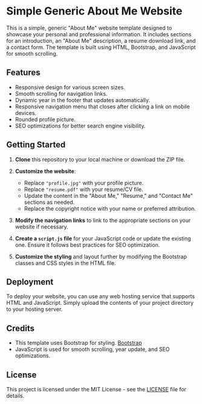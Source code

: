# Simple Generic About Me Website

This is a simple, generic "About Me" website template designed to showcase your personal and professional information. It includes sections for an introduction, an "About Me" description, a resume download link, and a contact form. The template is built using HTML, Bootstrap, and JavaScript for smooth scrolling.

## Features

- Responsive design for various screen sizes.
- Smooth scrolling for navigation links.
- Dynamic year in the footer that updates automatically.
- Responsive navigation menu that closes after clicking a link on mobile devices.
- Rounded profile picture.
- SEO optimizations for better search engine visibility.

## Getting Started

1. **Clone** this repository to your local machine or download the ZIP file.

2. **Customize the website**:
   - Replace `"profile.jpg"` with your profile picture.
   - Replace `"resume.pdf"` with your resume/CV file.
   - Update the content in the "About Me," "Resume," and "Contact Me" sections as needed.
   - Replace the copyright notice with your name or preferred attribution.

3. **Modify the navigation links** to link to the appropriate sections on your website if necessary.

4. **Create a `script.js` file** for your JavaScript code or update the existing one. Ensure it follows best practices for SEO optimization.

5. **Customize the styling** and layout further by modifying the Bootstrap classes and CSS styles in the HTML file.

## Deployment

To deploy your website, you can use any web hosting service that supports HTML and JavaScript. Simply upload the contents of your project directory to your hosting server.

## Credits

- This template uses Bootstrap for styling. [Bootstrap](https://getbootstrap.com/)
- JavaScript is used for smooth scrolling, year update, and SEO optimizations.

## License

This project is licensed under the MIT License - see the [LICENSE](LICENSE) file for details.
